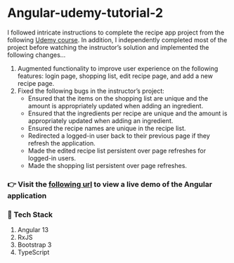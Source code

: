 # Angular-udemy-tutorial-2

I followed intricate instructions to complete the recipe app project from the following [Udemy course](https://www.udemy.com/course/the-complete-guide-to-angular-2/). In addition, I independently completed most of the project before watching the instructor’s solution and implemented the following changes...

1. Augmented functionality to improve user experience on the following features: login page, shopping list, edit recipe page, and add a new recipe page.
2. Fixed the following bugs in the instructor’s project:
    * Ensured that the items on the shopping list are unique and the amount is appropriately updated when adding an ingredient.
    * Ensured that the ingredients per recipe are unique and the amount is appropriately updated when adding an ingredient.
    * Ensured the recipe names are unique in the recipe list.
    * Redirected a logged-in user back to their previous page if they refresh the application.
    * Made the edited recipe list persistent over page refreshes for logged-in users.
    * Made the shopping list persistent over page refreshes.

### :point_right: Visit the [following url](https://ng-recipe-app-16b78.web.app/auth) to view a live demo of the Angular application

### 🧰 Tech Stack 
1. Angular 13
2. RxJS
3. Bootstrap 3
4. TypeScript
